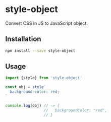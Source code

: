 # style-object

Convert CSS in JS to JavaScript object.

## Installation

```sh
npm install --save style-object
```

## Usage

```js
import {style} from 'style-object'

const obj = style`
  background-color: red;
`

console.log(obj) // -> {
                 //   backgroundColor: "red",
                 // }
```

